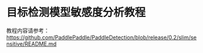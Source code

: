 # 目标检测模型敏感度分析教程

教程内容请参考：https://github.com/PaddlePaddle/PaddleDetection/blob/release/0.2/slim/sensitive/README.md
